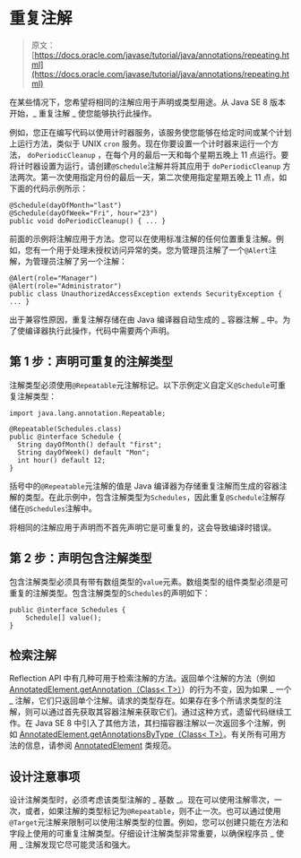 # 重复注解

> 原文： [https://docs.oracle.com/javase/tutorial/java/annotations/repeating.html](https://docs.oracle.com/javase/tutorial/java/annotations/repeating.html)

在某些情况下，您希望将相同的注解应用于声明或类型用途。从 Java SE 8 版本开始，_ 重复注解 _ 使您能够执行此操作。

例如，您正在编写代码以使用计时器服务，该服务使您能够在给定时间或某个计划上运行方法，类似于 UNIX `cron` 服务。现在你要设置一个计时器来运行一个方法， `doPeriodicCleanup` ，在每个月的最后一天和每个星期五晚上 11 点运行。要将计时器设置为运行，请创建`@Schedule`注解并将其应用于 `doPeriodicCleanup` 方法两次。第一次使用指定月份的最后一天，第二次使用指定星期五晚上 11 点，如下面的代码示例所示：

```
@Schedule(dayOfMonth="last")
@Schedule(dayOfWeek="Fri", hour="23")
public void doPeriodicCleanup() { ... }

```

前面的示例将注解应用于方法。您可以在使用标准注解的任何位置重复注解。例如，您有一个用于处理未授权访问异常的类。您为管理员注解了一个`@Alert`注解，为管理员注解了另一个注解：

```
@Alert(role="Manager")
@Alert(role="Administrator")
public class UnauthorizedAccessException extends SecurityException { ... }

```

出于兼容性原因，重复注解存储在由 Java 编译器自动生成的 _ 容器注解 _ 中。为了使编译器执行此操作，代码中需要两个声明。

## 第 1 步：声明可重复的注解类型

注解类型必须使用`@Repeatable`元注解标记。以下示例定义自定义`@Schedule`可重复注解类型：

```
import java.lang.annotation.Repeatable;

@Repeatable(Schedules.class)
public @interface Schedule {
  String dayOfMonth() default "first";
  String dayOfWeek() default "Mon";
  int hour() default 12;
}

```

括号中的`@Repeatable`元注解的值是 Java 编译器为存储重复注解而生成的容器注解的类型。在此示例中，包含注解类型为`Schedules`，因此重复`@Schedule`注解存储在`@Schedules`注解中。

将相同的注解应用于声明而不首先声明它是可重复的，这会导致编译时错误。

## 第 2 步：声明包含注解类型

包含注解类型必须具有带有数组类型的`value`元素。数组类型的组件类型必须是可重复的注解类型。包含注解类型的`Schedules`的声明如下：

```
public @interface Schedules {
    Schedule[] value();
}

```

## 检索注解

Reflection API 中有几种可用于检索注解的方法。返回单个注解的方法（例如 [AnnotatedElement.getAnnotation（Class&lt; T&gt;）](https://docs.oracle.com/javase/8/docs/api/java/lang/reflect/AnnotatedElement.html#getAnnotation-java.lang.Class-)）的行为不变，因为如果 _ 一个 _ 注解，它们只返回单个注解。请求的类型存在。如果存在多个所请求类型的注解，则可以通过首先获取其容器注解来获取它们。通过这种方式，遗留代码继续工作。在 Java SE 8 中引入了其他方法，其扫描容器注解以一次返回多个注解，例如 [AnnotatedElement.getAnnotationsByType（Class&lt; T&gt;）](https://docs.oracle.com/javase/8/docs/api/java/lang/reflect/AnnotatedElement.html#getAnnotationsByType-java.lang.Class-)。有关所有可用方法的信息，请参阅 [AnnotatedElement](https://docs.oracle.com/javase/8/docs/api/java/lang/reflect/AnnotatedElement.html) 类规范。

## 设计注意事项

设计注解类型时，必须考虑该类型注解的 _ 基数 _。现在可以使用注解零次，一次，或者，如果注解的类型标记为`@Repeatable`，则不止一次。也可以通过使用`@Target`元注解来限制可以使用注解类型的位置。例如，您可以创建只能在方法和字段上使用的可重复注解类型。仔细设计注解类型非常重要，以确保程序员 _ 使用 _ 注解发现它尽可能灵活和强大。